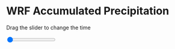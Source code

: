 <h1>WRF Accumulated Precipitation</h1>
<p>Drag the slider to change the time</p>

<div class="slidecontainer">
<input oninput='setImage(this)' class="slider" type="range" min="0" max="49" value="0" step="1" />
<img id='img'/>
</div>

<script>
var img = document.getElementById('img');
var img_array = ['/assets/images/wrf/r_wrfout_d01_2020-05-30_12:00:00.png',
'/assets/images/wrf/r_wrfout_d01_2020-05-30_13:00:00.png',
'/assets/images/wrf/r_wrfout_d01_2020-05-30_14:00:00.png',
'/assets/images/wrf/r_wrfout_d01_2020-05-30_15:00:00.png',
'/assets/images/wrf/r_wrfout_d01_2020-05-30_16:00:00.png',
'/assets/images/wrf/r_wrfout_d01_2020-05-30_17:00:00.png',
'/assets/images/wrf/r_wrfout_d01_2020-05-30_18:00:00.png',
'/assets/images/wrf/r_wrfout_d01_2020-05-30_19:00:00.png',
'/assets/images/wrf/r_wrfout_d01_2020-05-30_20:00:00.png',
'/assets/images/wrf/r_wrfout_d01_2020-05-30_21:00:00.png',
'/assets/images/wrf/r_wrfout_d01_2020-05-30_22:00:00.png',
'/assets/images/wrf/r_wrfout_d01_2020-05-30_23:00:00.png',
'/assets/images/wrf/r_wrfout_d01_2020-05-31_00:00:00.png',
'/assets/images/wrf/r_wrfout_d01_2020-05-31_01:00:00.png',
'/assets/images/wrf/r_wrfout_d01_2020-05-31_02:00:00.png',
'/assets/images/wrf/r_wrfout_d01_2020-05-31_03:00:00.png',
'/assets/images/wrf/r_wrfout_d01_2020-05-31_04:00:00.png',
'/assets/images/wrf/r_wrfout_d01_2020-05-31_05:00:00.png',
'/assets/images/wrf/r_wrfout_d01_2020-05-31_06:00:00.png',
'/assets/images/wrf/r_wrfout_d01_2020-05-31_07:00:00.png',
'/assets/images/wrf/r_wrfout_d01_2020-05-31_08:00:00.png',
'/assets/images/wrf/r_wrfout_d01_2020-05-31_09:00:00.png',
'/assets/images/wrf/r_wrfout_d01_2020-05-31_10:00:00.png',
'/assets/images/wrf/r_wrfout_d01_2020-05-31_11:00:00.png',
'/assets/images/wrf/r_wrfout_d01_2020-05-31_12:00:00.png',
'/assets/images/wrf/r_wrfout_d01_2020-05-31_13:00:00.png',
'/assets/images/wrf/r_wrfout_d01_2020-05-31_14:00:00.png',
'/assets/images/wrf/r_wrfout_d01_2020-05-31_15:00:00.png',
'/assets/images/wrf/r_wrfout_d01_2020-05-31_16:00:00.png',
'/assets/images/wrf/r_wrfout_d01_2020-05-31_17:00:00.png',
'/assets/images/wrf/r_wrfout_d01_2020-05-31_18:00:00.png',
'/assets/images/wrf/r_wrfout_d01_2020-05-31_19:00:00.png',
'/assets/images/wrf/r_wrfout_d01_2020-05-31_20:00:00.png',
'/assets/images/wrf/r_wrfout_d01_2020-05-31_21:00:00.png',
'/assets/images/wrf/r_wrfout_d01_2020-05-31_22:00:00.png',
'/assets/images/wrf/r_wrfout_d01_2020-05-31_23:00:00.png',
'/assets/images/wrf/r_wrfout_d01_2020-06-01_00:00:00.png',
'/assets/images/wrf/r_wrfout_d01_2020-06-01_01:00:00.png',
'/assets/images/wrf/r_wrfout_d01_2020-06-01_02:00:00.png',
'/assets/images/wrf/r_wrfout_d01_2020-06-01_03:00:00.png',
'/assets/images/wrf/r_wrfout_d01_2020-06-01_04:00:00.png',
'/assets/images/wrf/r_wrfout_d01_2020-06-01_05:00:00.png',
'/assets/images/wrf/r_wrfout_d01_2020-06-01_06:00:00.png',
'/assets/images/wrf/r_wrfout_d01_2020-06-01_07:00:00.png',
'/assets/images/wrf/r_wrfout_d01_2020-06-01_08:00:00.png',
'/assets/images/wrf/r_wrfout_d01_2020-06-01_09:00:00.png',
'/assets/images/wrf/r_wrfout_d01_2020-06-01_10:00:00.png',
'/assets/images/wrf/r_wrfout_d01_2020-06-01_11:00:00.png',
'/assets/images/wrf/r_wrfout_d01_2020-06-01_12:00:00.png',];
function setImage(obj)
{
        var value = obj.value;
        img.src = img_array[value];

}
</script>
